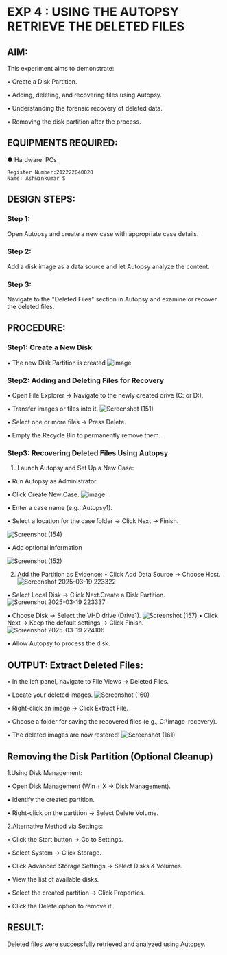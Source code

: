 # EXP 4 : USING THE AUTOPSY RETRIEVE THE DELETED FILES

## AIM:
This experiment aims to demonstrate:

  •	Create a Disk Partition.
  
  •	Adding, deleting, and recovering files using Autopsy.
  
  •	Understanding the forensic recovery of deleted data.
  
  •	Removing the disk partition after the process.

## EQUIPMENTS REQUIRED:
  ●	Hardware: PCs

```
Register Number:212222040020
Name: Ashwinkumar S
```

## DESIGN STEPS:
### Step 1:
Open Autopsy and create a new case with appropriate case details.

### Step 2:
Add a disk image as a data source and let Autopsy analyze the content.

### Step 3:
Navigate to the "Deleted Files" section in Autopsy and examine or recover the deleted files.


## PROCEDURE:
### Step1: Create a New Disk
  •	The new Disk Partition is created
 ![image](https://github.com/user-attachments/assets/ac36144c-c753-4cec-82d6-adac03ae0a7e)


### Step2: Adding and Deleting Files for Recovery
  •	Open File Explorer → Navigate to the newly created drive (C: or D:).
  
  •	Transfer images or files into it.
 ![Screenshot (151)](https://github.com/user-attachments/assets/af27a7ca-1d03-4a5b-b281-524bf9d1e5fc)

  
  •	Select one or more files → Press Delete.
  
  •	Empty the Recycle Bin to permanently remove them.
  
### Step3: Recovering Deleted Files Using Autopsy
1. Launch Autopsy and Set Up a New Case:
 
  •	Run Autopsy as Administrator.

  •	Click Create New Case.
  ![image](https://github.com/user-attachments/assets/2a61d108-a014-4d70-a1f4-a58f715649f4)

  •	Enter a case name (e.g., Autopsy1).
  
  •	Select a location for the case folder → Click Next → Finish.

 ![Screenshot (154)](https://github.com/user-attachments/assets/4dfa4267-d17b-4bad-a6c6-c132d6107498)


  •	Add optional information
  
  ![Screenshot (152)](https://github.com/user-attachments/assets/b4a7285c-3995-4683-a887-637c7d05df41)

2. Add the Partition as Evidence:
  •	Click Add Data Source → Choose Host.
  ![Screenshot 2025-03-19 223322](https://github.com/user-attachments/assets/3ad0612b-655b-406c-ab63-95912238b112)


  •	Select Local Disk → Click Next.Create a Disk Partition.
   ![Screenshot 2025-03-19 223337](https://github.com/user-attachments/assets/8ed1cda5-f34d-491b-8255-c59c62eadaa0)

  •	Choose Disk → Select the VHD drive (Drive1).
![Screenshot (157)](https://github.com/user-attachments/assets/76043548-2691-4b74-a39c-b764ca5a46c9)
  •	Click Next → Keep the default settings → Click Finish.
  ![Screenshot 2025-03-19 224106](https://github.com/user-attachments/assets/3feb68c2-3a3a-4e21-b3b8-11f4dfac0990)

  •	Allow Autopsy to process the disk.

## OUTPUT: Extract Deleted Files:
  •	In the left panel, navigate to File Views → Deleted Files.
  
  •	Locate your deleted images.
  ![Screenshot (160)](https://github.com/user-attachments/assets/ab94431a-e6b4-4676-a28c-c574e187e949)

  •	Right-click an image → Click Extract File.
  
  •	Choose a folder for saving the recovered files (e.g., C:\image_recovery).
  
  •	The deleted images are now restored!
 ![Screenshot (161)](https://github.com/user-attachments/assets/b650dfde-d313-4438-9bb6-e3e5c2c5eae3)

## Removing the Disk Partition (Optional Cleanup)
1.Using Disk Management:

  •	Open Disk Management (Win + X → Disk Management).
  
  •	Identify the created partition.
  
  •	Right-click on the partition → Select Delete Volume.
  
2.Alternative Method via Settings:

  •	Click the Start button → Go to Settings.
  
  •	Select System → Click Storage.
  
  •	Click Advanced Storage Settings → Select Disks & Volumes.
  
  •	View the list of available disks.
  
  •	Select the created partition → Click Properties.
  
  •	Click the Delete option to remove it.


## RESULT:
Deleted files were successfully retrieved and analyzed using Autopsy.
